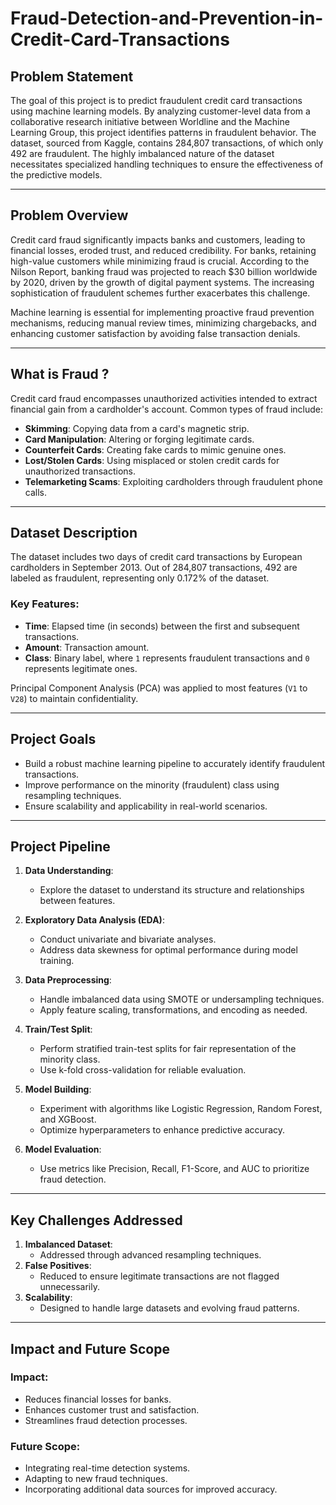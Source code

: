# Fraud-Detection-and-Prevention-in-Credit-Card-Transactions

## Problem Statement  
The goal of this project is to predict fraudulent credit card transactions using machine learning models. By analyzing customer-level data from a collaborative research initiative between Worldline and the Machine Learning Group, this project identifies patterns in fraudulent behavior. The dataset, sourced from Kaggle, contains 284,807 transactions, of which only 492 are fraudulent. The highly imbalanced nature of the dataset necessitates specialized handling techniques to ensure the effectiveness of the predictive models.

---

## Problem Overview  
Credit card fraud significantly impacts banks and customers, leading to financial losses, eroded trust, and reduced credibility. For banks, retaining high-value customers while minimizing fraud is crucial. According to the Nilson Report, banking fraud was projected to reach $30 billion worldwide by 2020, driven by the growth of digital payment systems. The increasing sophistication of fraudulent schemes further exacerbates this challenge.  

Machine learning is essential for implementing proactive fraud prevention mechanisms, reducing manual review times, minimizing chargebacks, and enhancing customer satisfaction by avoiding false transaction denials.

---

## What is Fraud ?  
Credit card fraud encompasses unauthorized activities intended to extract financial gain from a cardholder's account. Common types of fraud include:  
- **Skimming**: Copying data from a card's magnetic strip.  
- **Card Manipulation**: Altering or forging legitimate cards.  
- **Counterfeit Cards**: Creating fake cards to mimic genuine ones.  
- **Lost/Stolen Cards**: Using misplaced or stolen credit cards for unauthorized transactions.  
- **Telemarketing Scams**: Exploiting cardholders through fraudulent phone calls.  

---

## Dataset Description  
The dataset includes two days of credit card transactions by European cardholders in September 2013. Out of 284,807 transactions, 492 are labeled as fraudulent, representing only 0.172% of the dataset.  

### Key Features:  
- **Time**: Elapsed time (in seconds) between the first and subsequent transactions.  
- **Amount**: Transaction amount.  
- **Class**: Binary label, where `1` represents fraudulent transactions and `0` represents legitimate ones.  

Principal Component Analysis (PCA) was applied to most features (`V1` to `V28`) to maintain confidentiality.

---

## Project Goals  
- Build a robust machine learning pipeline to accurately identify fraudulent transactions.  
- Improve performance on the minority (fraudulent) class using resampling techniques.  
- Ensure scalability and applicability in real-world scenarios.  

---

## Project Pipeline  

1. **Data Understanding**:  
   - Explore the dataset to understand its structure and relationships between features.  

2. **Exploratory Data Analysis (EDA)**:  
   - Conduct univariate and bivariate analyses.  
   - Address data skewness for optimal performance during model training.  

3. **Data Preprocessing**:  
   - Handle imbalanced data using SMOTE or undersampling techniques.  
   - Apply feature scaling, transformations, and encoding as needed.  

4. **Train/Test Split**:  
   - Perform stratified train-test splits for fair representation of the minority class.  
   - Use k-fold cross-validation for reliable evaluation.  

5. **Model Building**:  
   - Experiment with algorithms like Logistic Regression, Random Forest, and XGBoost.  
   - Optimize hyperparameters to enhance predictive accuracy.  

6. **Model Evaluation**:  
   - Use metrics like Precision, Recall, F1-Score, and AUC to prioritize fraud detection.  

---

## Key Challenges Addressed  
1. **Imbalanced Dataset**:  
   - Addressed through advanced resampling techniques.  
2. **False Positives**:  
   - Reduced to ensure legitimate transactions are not flagged unnecessarily.  
3. **Scalability**:  
   - Designed to handle large datasets and evolving fraud patterns.  

---

## Impact and Future Scope  

### Impact:  
- Reduces financial losses for banks.  
- Enhances customer trust and satisfaction.  
- Streamlines fraud detection processes.  

### Future Scope:  
- Integrating real-time detection systems.  
- Adapting to new fraud techniques.  
- Incorporating additional data sources for improved accuracy.  

